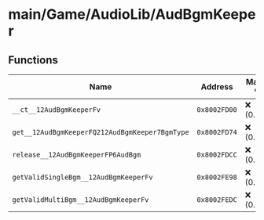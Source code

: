 # main/Game/AudioLib/AudBgmKeeper

## Functions

| Name | Address | Match % |
|------|---------|---------|
| `__ct__12AudBgmKeeperFv` | `0x8002FD00` | :x: (0.0%) |
| `get__12AudBgmKeeperFQ212AudBgmKeeper7BgmType` | `0x8002FD74` | :x: (0.0%) |
| `release__12AudBgmKeeperFP6AudBgm` | `0x8002FDCC` | :x: (0.0%) |
| `getValidSingleBgm__12AudBgmKeeperFv` | `0x8002FE98` | :x: (0.0%) |
| `getValidMultiBgm__12AudBgmKeeperFv` | `0x8002FEDC` | :x: (0.0%) |